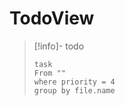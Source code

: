 # TodoView
> [!info]- todo
> ```dataview
> task
> From ""
> where priority = 4 
> group by file.name
> ```

